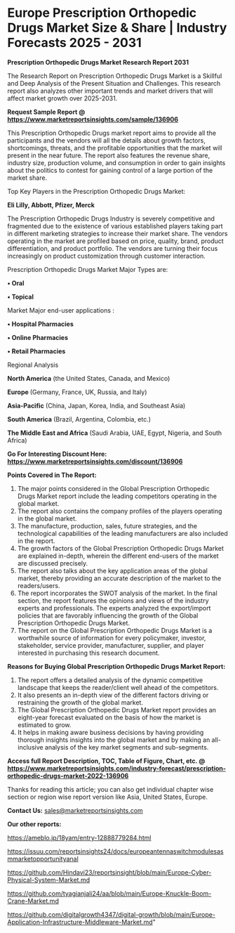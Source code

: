 # Europe Prescription Orthopedic Drugs Market Size & Share | Industry Forecasts 2025 - 2031

<strong>Prescription Orthopedic Drugs Market Research Report 2031</strong>

The Research Report on Prescription Orthopedic Drugs Market is a Skillful and Deep Analysis of the Present Situation and Challenges. This research report also analyzes other important trends and market drivers that will affect market growth over 2025-2031.

<strong>Request Sample Report @ <a href=https://www.marketreportsinsights.com/sample/136906>https://www.marketreportsinsights.com/sample/136906</a></strong>

This Prescription Orthopedic Drugs market report aims to provide all the participants and the vendors will all the details about growth factors, shortcomings, threats, and the profitable opportunities that the market will present in the near future. The report also features the revenue share, industry size, production volume, and consumption in order to gain insights about the politics to contest for gaining control of a large portion of the market share.

Top Key Players in the Prescription Orthopedic Drugs Market:

<strong>Eli Lilly, Abbott, Pfizer, Merck</strong>

The Prescription Orthopedic Drugs Industry is severely competitive and fragmented due to the existence of various established players taking part in different marketing strategies to increase their market share. The vendors operating in the market are profiled based on price, quality, brand, product differentiation, and product portfolio. The vendors are turning their focus increasingly on product customization through customer interaction.

Prescription Orthopedic Drugs Market Major Types are:

<strong>• Oral

• Topical</strong>

Market Major end-user applications :

<strong>• Hospital Pharmacies

• Online Pharmacies

• Retail Pharmacies</strong>

Regional Analysis

</u><strong><b>North America</b></strong> (the United States, Canada, and Mexico)

<strong><b>Europe </b></strong>(Germany, France, UK, Russia, and Italy)

<strong><b>Asia-Pacific</b></strong> (China, Japan, Korea, India, and Southeast Asia)

<strong><b>South America</b></strong> (Brazil, Argentina, Colombia, etc.)

<strong><b>The Middle East and Africa</b></strong> (Saudi Arabia, UAE, Egypt, Nigeria, and South Africa)

<strong>Go For Interesting Discount Here: <a href=https://www.marketreportsinsights.com/discount/136906>https://www.marketreportsinsights.com/discount/136906</a></strong>

<strong>Points Covered in The Report:</strong>
<ol>
  <li>The major points considered in the Global Prescription Orthopedic Drugs Market report include the leading competitors operating in the global market.</li>
  <li>The report also contains the company profiles of the players operating in the global market.</li>
  <li>The manufacture, production, sales, future strategies, and the technological capabilities of the leading manufacturers are also included in the report.</li>
  <li>The growth factors of the Global Prescription Orthopedic Drugs Market are explained in-depth, wherein the different end-users of the market are discussed precisely.</li>
  <li>The report also talks about the key application areas of the global market, thereby providing an accurate description of the market to the readers/users.</li>
  <li>The report incorporates the SWOT analysis of the market. In the final section, the report features the opinions and views of the industry experts and professionals. The experts analyzed the export/import policies that are favorably influencing the growth of the Global Prescription Orthopedic Drugs Market.</li>
  <li>The report on the Global Prescription Orthopedic Drugs Market is a worthwhile source of information for every policymaker, investor, stakeholder, service provider, manufacturer, supplier, and player interested in purchasing this research document.</li>
</ol>
<strong>Reasons for Buying Global Prescription Orthopedic Drugs Market Report:</strong>

<ol>
  <li>The report offers a detailed analysis of the dynamic competitive landscape that keeps the reader/client well ahead of the competitors.</li>
  <li>It also presents an in-depth view of the different factors driving or restraining the growth of the global market.</li>
  <li>The Global Prescription Orthopedic Drugs Market report provides an eight-year forecast evaluated on the basis of how the market is estimated to grow.</li>
  <li>It helps in making aware business decisions by having providing thorough insights insights into the global market and by making an all-inclusive analysis of the key market segments and sub-segments.</li>
</ol>
<strong>Access full Report Description, TOC, Table of Figure, Chart, etc. @ <a href=https://www.marketreportsinsights.com/industry-forecast/prescription-orthopedic-drugs-market-2022-136906>https://www.marketreportsinsights.com/industry-forecast/prescription-orthopedic-drugs-market-2022-136906</a></strong>


Thanks for reading this article; you can also get individual chapter wise section or region wise report version like Asia, United States, Europe.

<strong>Contact Us:</strong>
sales@marketreportsinsights.com

<strong>Our other reports:</strong>

<a href=https://ameblo.jp/18yam/entry-12888779284.html>https://ameblo.jp/18yam/entry-12888779284.html</a>

<a href=https://issuu.com/reportsinsights24/docs/europeantennaswitchmodulesasmmarketopportunityanal>https://issuu.com/reportsinsights24/docs/europeantennaswitchmodulesasmmarketopportunityanal</a>

<a href=https://github.com/Hindavi23/reportsinsight/blob/main/Europe-Cyber-Physical-System-Market.md>https://github.com/Hindavi23/reportsinsight/blob/main/Europe-Cyber-Physical-System-Market.md</a>

<a href=https://github.com/tyagianjali24/aa/blob/main/Europe-Knuckle-Boom-Crane-Market.md>https://github.com/tyagianjali24/aa/blob/main/Europe-Knuckle-Boom-Crane-Market.md</a>

<a href=https://github.com/digitalgrowth4347/digital-growth/blob/main/Europe-Application-Infrastructure-Middleware-Market.md>https://github.com/digitalgrowth4347/digital-growth/blob/main/Europe-Application-Infrastructure-Middleware-Market.md</a>"
